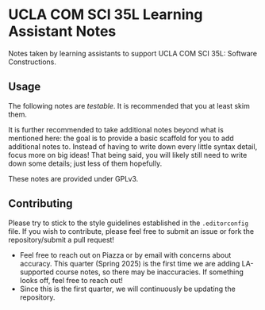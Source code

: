 # UCLA COM SCI 35L Learning Assistant Notes

Notes taken by learning assistants to support UCLA COM SCI 35L: Software
Constructions.

## Usage

The following notes are _testable_. It is recommended that you at least skim
them.

It is further recommended to take additional notes beyond what is mentioned
here: the goal is to provide a basic scaffold for you to add additional notes
to. Instead of having to write down every little syntax detail, focus more on
big ideas! That being said, you will likely still need to write down some
details; just less of them hopefully.

These notes are provided under GPLv3.

## Contributing

Please try to stick to the style guidelines established in the `.editorconfig`
file. If you wish to contribute, please feel free to submit an issue or fork the
repository/submit a pull request!

- Feel free to reach out on Piazza or by email with concerns about accuracy.
  This quarter (Spring 2025) is the first time we are adding LA-supported course
  notes, so there may be inaccuracies. If something looks off, feel free to
  reach out!
- Since this is the first quarter, we will continuously be updating the
  repository.
